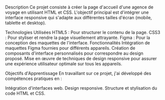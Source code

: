 Description
Ce projet consiste à créer la page d'accueil d'une agence de voyage en utilisant HTML et CSS. L'objectif principal est d'intégrer une interface responsive qui s'adapte aux différentes tailles d'écran (mobile, tablette et desktop).

Technologies Utilisées
HTML5 : Pour structurer le contenu de la page.
CSS3 : Pour styliser et rendre la page visuellement attrayante.
Figma : Pour la conception des maquettes de l'interface.
Fonctionnalités
Intégration de maquettes Figma fournies pour différents appareils.
Création de composants d'interface personnalisés pour correspondre au design proposé.
Mise en œuvre de techniques de design responsive pour assurer une expérience utilisateur optimale sur tous les appareils.


Objectifs d'Apprentissage
En travaillant sur ce projet, j'ai développé des compétences pratiques en :

Intégration d'interfaces web.
Design responsive.
Structure et stylisation du code HTML et CSS.

